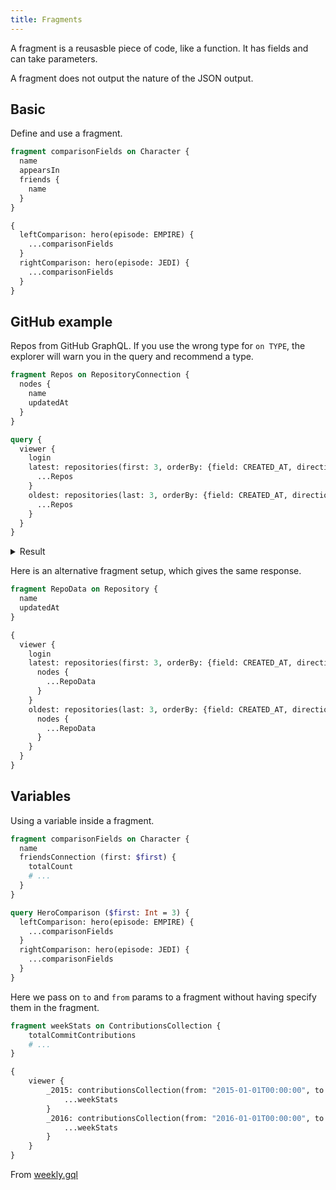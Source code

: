 ```yaml
---
title: Fragments
---
```


A fragment is a reusasble piece of code, like a function. It has fields and can take parameters.

A fragment does not output the nature of the JSON output.


## Basic

Define and use a fragment.

```graphql
fragment comparisonFields on Character {
  name
  appearsIn
  friends {
    name
  }
}

{
  leftComparison: hero(episode: EMPIRE) {
    ...comparisonFields
  }
  rightComparison: hero(episode: JEDI) {
    ...comparisonFields
  }
}
```


## GitHub example

Repos from GitHub GraphQL. If you use the wrong type for `on TYPE`, the explorer will warn you in the query and recommend a type.

```graphql
fragment Repos on RepositoryConnection {
  nodes {
    name
    updatedAt
  }
}

query {
  viewer {
    login
    latest: repositories(first: 3, orderBy: {field: CREATED_AT, direction: DESC}) {
      ...Repos
    }
    oldest: repositories(last: 3, orderBy: {field: CREATED_AT, direction: DESC}) {
      ...Repos
    }
  }
}
```

<details>
<summary>Result</summary>
	
```json
{
  "data": {
    "viewer": {
      "login": "MichaelCurrin",
      "latest": {
        "nodes": [
          {
            "name": "table-sniffer",
            "updatedAt": "2020-09-28T13:26:12Z"
          },
          {
            "name": "territories",
            "updatedAt": "2020-09-21T15:49:06Z"
          },
          {
            "name": "delize.github.io",
            "updatedAt": "2020-09-22T08:43:10Z"
          }
        ]
      },
      "oldest": {
        "nodes": [
          {
            "name": "track-my-life",
            "updatedAt": "2020-03-08T12:57:41Z"
          },
          {
            "name": "git-sandbox",
            "updatedAt": "2020-01-23T13:24:55Z"
          },
          {
            "name": "python-flask-app-2016",
            "updatedAt": "2020-05-31T17:22:32Z"
          }
        ]
      }
    }
  }
}
```

</details>


Here is an alternative fragment setup, which gives the same response.

```graphql
fragment RepoData on Repository {
  name
  updatedAt
}

{
  viewer {
    login
    latest: repositories(first: 3, orderBy: {field: CREATED_AT, direction: DESC}) {
      nodes {
        ...RepoData
      }
    }
    oldest: repositories(last: 3, orderBy: {field: CREATED_AT, direction: DESC}) {
      nodes {
        ...RepoData
      }
    }
  }
}
```


## Variables

Using a variable inside a fragment.

```graphql
fragment comparisonFields on Character {
  name
  friendsConnection (first: $first) {
    totalCount
    # ...
  }
}

query HeroComparison ($first: Int = 3) {
  leftComparison: hero(episode: EMPIRE) {
    ...comparisonFields
  }
  rightComparison: hero(episode: JEDI) {
    ...comparisonFields
  }
}
```

Here we pass on `to` and `from` params to a fragment without having specify them in the fragment.

```graphql
fragment weekStats on ContributionsCollection {
	totalCommitContributions
	# ...
}

{
	viewer {
		_2015: contributionsCollection(from: "2015-01-01T00:00:00", to: "2016-01-01T00:00:00") {
			...weekStats
		}
		_2016: contributionsCollection(from: "2016-01-01T00:00:00", to: "2017-01-01T00:00:00") {
			...weekStats
		}
	}
}
```

From [weekly.gql](https://github.com/MichaelCurrin/github-graphql-tool/blob/master/ghgql/queries/contributions/weekly.gql)

